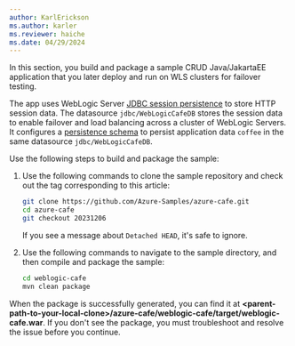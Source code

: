 ```yaml
---
author: KarlErickson
ms.author: karler
ms.reviewer: haiche
ms.date: 04/29/2024
---
```


In this section, you build and package a sample CRUD Java/JakartaEE application that you later deploy and run on WLS clusters for failover testing.

The app uses WebLogic Server [JDBC session persistence](https://github.com/Azure-Samples/azure-cafe/blob/main/weblogic-cafe/src/main/webapp/WEB-INF/weblogic.xml#L8) to store HTTP session data. The datasource `jdbc/WebLogicCafeDB` stores the session data to enable failover and load balancing across a cluster of WebLogic Servers. It configures a [persistence schema](https://github.com/Azure-Samples/azure-cafe/blob/main/weblogic-cafe/src/main/resources/META-INF/persistence.xml#L7) to persist application data `coffee` in the same datasource `jdbc/WebLogicCafeDB`.

Use the following steps to build and package the sample:

1. Use the following commands to clone the sample repository and check out the tag corresponding to this article:

   ```bash
   git clone https://github.com/Azure-Samples/azure-cafe.git
   cd azure-cafe
   git checkout 20231206
   ```

   If you see a message about `Detached HEAD`, it's safe to ignore.

1. Use the following commands to navigate to the sample directory, and then compile and package the sample:

   ```bash
   cd weblogic-cafe
   mvn clean package
   ```

When the package is successfully generated, you can find it at **\<parent-path-to-your-local-clone>/azure-cafe/weblogic-cafe/target/weblogic-cafe.war**. If you don't see the package, you must troubleshoot and resolve the issue before you continue.
